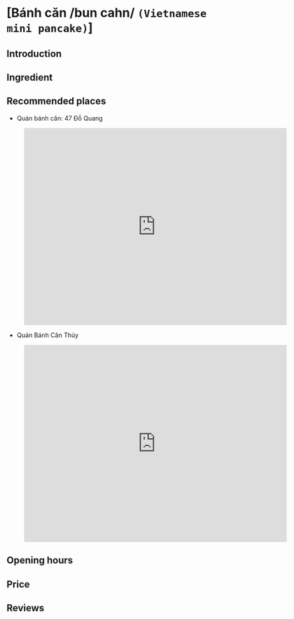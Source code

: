 # [Bánh căn /bun cahn/ `(Vietnamese mini pancake)`]

## Introduction

## Ingredient

## Recommended places
 - Quán bánh căn: 47 Đỗ Quang
<figure class="map-container">
  <iframe src="https://www.google.com/maps/embed?pb=!1m18!1m12!1m3!1d3834.0905717202304!2d108.20942317518704!3d16.060789139663736!2m3!1f0!2f0!3f0!3m2!1i1024!2i768!4f13.1!3m3!1m2!1s0x314219b5a7d2bee7%3A0xebeab8a844a26a5a!2zQsOhbmggQ8SDbg!5e0!3m2!1sen!2s!4v1688312852202!5m2!1sen!2s" width="600" height="450" style="border:0;" allowfullscreen="" loading="lazy" referrerpolicy="no-referrer-when-downgrade"></iframe>
</figure>

 - Quán Bánh Căn Thúy
<figure class="map-container">
	<iframe src="https://www.google.com/maps/embed?pb=!1m18!1m12!1m3!1d3834.145006499968!2d108.21544182518703!3d16.057963339739363!2m3!1f0!2f0!3f0!3m2!1i1024!2i768!4f13.1!3m3!1m2!1s0x31421900052a5237%3A0xb811d274230e7ff7!2zQsOhbmcgY2FuaCBUaHXDvQ!5e0!3m2!1sen!2s!4v1688312925663!5m2!1sen!2s" width="600" height="450" style="border:0;" allowfullscreen="" loading="lazy" referrerpolicy="no-referrer-when-downgrade"></iframe>
</figure>

## Opening hours

## Price

## Reviews
